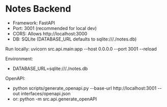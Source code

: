 # Notes Backend

- Framework: FastAPI
- Port: 3001 (recommended for local dev)
- CORS: Allows http://localhost:3000
- DB: SQLite (DATABASE_URL defaults to sqlite:///./notes.db)

Run locally:
uvicorn src.api.main:app --host 0.0.0.0 --port 3001 --reload

Environment:
- DATABASE_URL=sqlite:///./notes.db

OpenAPI:
- python scripts/generate_openapi.py --base-url http://localhost:3001 --out interfaces/openapi.json
- or: python -m src.api.generate_openAPI
